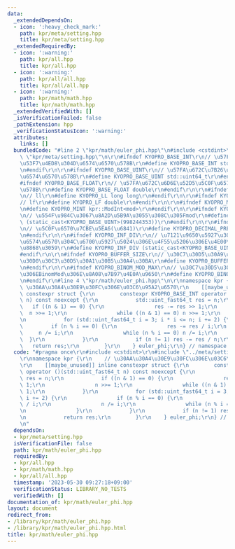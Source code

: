 ```yaml
---
data:
  _extendedDependsOn:
  - icon: ':heavy_check_mark:'
    path: kpr/meta/setting.hpp
    title: kpr/meta/setting.hpp
  _extendedRequiredBy:
  - icon: ':warning:'
    path: kpr/all.hpp
    title: kpr/all.hpp
  - icon: ':warning:'
    path: kpr/all/all.hpp
    title: kpr/all/all.hpp
  - icon: ':warning:'
    path: kpr/math/math.hpp
    title: kpr/math/math.hpp
  _extendedVerifiedWith: []
  _isVerificationFailed: false
  _pathExtension: hpp
  _verificationStatusIcon: ':warning:'
  attributes:
    links: []
  bundledCode: "#line 2 \"kpr/math/euler_phi.hpp\"\n#include <cstdint>\r\n#line 3\
    \ \"kpr/meta/setting.hpp\"\n\r\n#ifndef KYOPRO_BASE_INT\r\n// \u57FA\u672C\u7B26\
    \u53F7\u4ED8\u304D\u6574\u6570\u578B\r\n#define KYOPRO_BASE_INT std::int64_t\r\
    \n#endif\r\n\r\n#ifndef KYOPRO_BASE_UINT\r\n// \u57FA\u672C\u7B26\u53F7\u306A\u3057\
    \u6574\u6570\u578B\r\n#define KYOPRO_BASE_UINT std::uint64_t\r\n#endif\r\n\r\n\
    #ifndef KYOPRO_BASE_FLOAT\r\n// \u57FA\u672C\u6D6E\u52D5\u5C0F\u6570\u70B9\u6570\
    \u578B\r\n#define KYOPRO_BASE_FLOAT double\r\n#endif\r\n\r\n#ifndef KYOPRO_LL\r\
    \n// ll\r\n#define KYOPRO_LL long long\r\n#endif\r\n\r\n#ifndef KYOPRO_LF\r\n\
    // lf\r\n#define KYOPRO_LF double\r\n#endif\r\n\r\n#ifndef KYOPRO_MINT\r\n// mint\r\
    \n#define KYOPRO_MINT kpr::ModInt<mod>\r\n#endif\r\n\r\n#ifndef KYOPRO_DEFAULT_MOD\r\
    \n// \u554F\u984C\u3067\u8A2D\u5B9A\u3055\u308C\u305Fmod\r\n#define KYOPRO_DEFAULT_MOD\
    \ (static_cast<KYOPRO_BASE_UINT>(998244353))\r\n#endif\r\n\r\n#ifndef KYOPRO_DECIMAL_PRECISION\r\
    \n// \u5C0F\u6570\u7CBE\u5EA6(\u6841)\r\n#define KYOPRO_DECIMAL_PRECISION (static_cast<KYOPRO_BASE_UINT>(12))\r\
    \n#endif\r\n\r\n#ifndef KYOPRO_INF_DIV\r\n// \u7121\u9650\u5927\u3092\u8868\u3059\
    \u6574\u6570\u304C\u6700\u5927\u5024\u306E\u4F55\u5206\u306E\u4E00\u304B\u3092\
    \u8868\u3059\r\n#define KYOPRO_INF_DIV (static_cast<KYOPRO_BASE_UINT>(3))\r\n\
    #endif\r\n\r\n#ifndef KYOPRO_BUFFER_SIZE\r\n// \u30C7\u30D5\u30A9\u30EB\u30C8\u306E\
    \u30D0\u30C3\u30D5\u30A1\u30B5\u30A4\u30BA\r\n#define KYOPRO_BUFFER_SIZE (static_cast<KYOPRO_BASE_UINT>(2048))\r\
    \n#endif\r\n\r\n#ifndef KYOPRO_BINOM_MOD_MAX\r\n// \u30C7\u30D5\u30A9\u30EB\u30C8\
    \u306EBinomMod\u306E\u8A08\u7B97\u4E0A\u9650\r\n#define KYOPRO_BINOM_MOD_MAX (static_cast<KYOPRO_BASE_UINT>(1000000))\r\
    \n#endif\r\n#line 4 \"kpr/math/euler_phi.hpp\"\n\r\nnamespace kpr {\r\n    //\
    \ \u30AA\u30A4\u30E9\u30FC\u306E\u03C6\u95A2\u6570\r\n    [[maybe_unused]] inline\
    \ constexpr struct {\r\n        constexpr KYOPRO_BASE_INT operator ()(std::uint_fast64_t\
    \ n) const noexcept {\r\n            std::uint_fast64_t res = n;\r\n         \
    \   if ((n & 1) == 0) {\r\n                res -= res >> 1;\r\n              \
    \  n >>= 1;\r\n                while ((n & 1) == 0) n >>= 1;\r\n            }\r\
    \n            for (std::uint_fast64_t i = 3; i * i <= n; i += 2) {\r\n       \
    \         if (n % i == 0) {\r\n                res -= res / i;\r\n           \
    \     n /= i;\r\n                while (n % i == 0) n /= i;\r\n              \
    \  }\r\n            }\r\n            if (n != 1) res -= res / n;\r\n         \
    \   return res;\r\n        }\r\n    } euler_phi;\r\n} // namespace kpr\r\n"
  code: "#pragma once\r\n#include <cstdint>\r\n#include \"../meta/setting.hpp\"\r\n\
    \r\nnamespace kpr {\r\n    // \u30AA\u30A4\u30E9\u30FC\u306E\u03C6\u95A2\u6570\
    \r\n    [[maybe_unused]] inline constexpr struct {\r\n        constexpr KYOPRO_BASE_INT\
    \ operator ()(std::uint_fast64_t n) const noexcept {\r\n            std::uint_fast64_t\
    \ res = n;\r\n            if ((n & 1) == 0) {\r\n                res -= res >>\
    \ 1;\r\n                n >>= 1;\r\n                while ((n & 1) == 0) n >>=\
    \ 1;\r\n            }\r\n            for (std::uint_fast64_t i = 3; i * i <= n;\
    \ i += 2) {\r\n                if (n % i == 0) {\r\n                res -= res\
    \ / i;\r\n                n /= i;\r\n                while (n % i == 0) n /= i;\r\
    \n                }\r\n            }\r\n            if (n != 1) res -= res / n;\r\
    \n            return res;\r\n        }\r\n    } euler_phi;\r\n} // namespace kpr\r\
    \n"
  dependsOn:
  - kpr/meta/setting.hpp
  isVerificationFile: false
  path: kpr/math/euler_phi.hpp
  requiredBy:
  - kpr/all.hpp
  - kpr/math/math.hpp
  - kpr/all/all.hpp
  timestamp: '2023-05-30 09:27:18+09:00'
  verificationStatus: LIBRARY_NO_TESTS
  verifiedWith: []
documentation_of: kpr/math/euler_phi.hpp
layout: document
redirect_from:
- /library/kpr/math/euler_phi.hpp
- /library/kpr/math/euler_phi.hpp.html
title: kpr/math/euler_phi.hpp
---
```

